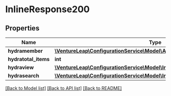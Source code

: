 # InlineResponse200

## Properties
Name | Type | Description | Notes
------------ | ------------- | ------------- | -------------
**hydramember** | [**\VentureLeap\ConfigurationService\Model\ApplicationJsonldAppplicationRead[]**](ApplicationJsonldAppplicationRead.md) |  | 
**hydratotal_items** | **int** |  | [optional] 
**hydraview** | [**\VentureLeap\ConfigurationService\Model\InlineResponse200Hydraview**](InlineResponse200Hydraview.md) |  | [optional] 
**hydrasearch** | [**\VentureLeap\ConfigurationService\Model\InlineResponse200Hydrasearch**](InlineResponse200Hydrasearch.md) |  | [optional] 

[[Back to Model list]](../../README.md#documentation-for-models) [[Back to API list]](../../README.md#documentation-for-api-endpoints) [[Back to README]](../../README.md)


